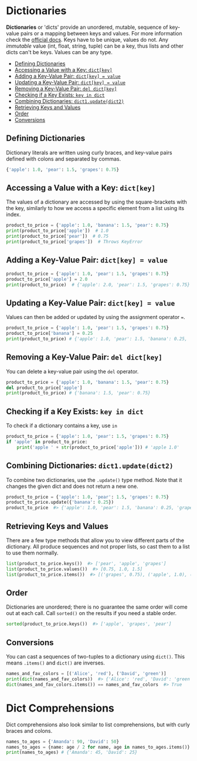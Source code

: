 # Dictionaries

**Dictionaries** or 'dicts'  provide an unordered, mutable, sequence of key-value pairs or a mapping between keys and values. For more information check the [official docs](https://docs.python.org/3/library/stdtypes.html#mapping-types-dict). Keys have to be unique, values do not. Any _immutable_ value (int, float, string, tuple) can be a key, thus lists and other dicts can't be keys. Values can be any type.

- [Defining Dictionaries](#defining-dictionaries)
- [Accessing a Value with a Key: `dict[key]`](#accessing-a-value-with-a-key-dictkey)
- [Adding a Key-Value Pair: `dict[key] = value`](#adding-a-key-value-pair-dictkey--value)
- [Updating a Key-Value Pair: `dict[key] = value`](#updating-a-key-value-pair-dictkey--value)
- [Removing a Key-Value Pair: `del dict[key]`](#removing-a-key-value-pair-del-dictkey)
- [Checking if a Key Exists: `key in dict`](#checking-if-a-key-exists-key-in-dict)
- [Combining Dictionaries: `dict1.update(dict2)`](#combining-dictionaries-dict1updatedict2)
- [Retrieving Keys and Values](#retrieving-keys-and-values)
- [Order](#order)
- [Conversions](#conversions)


## Defining Dictionaries

Dictionary literals are written using curly braces, and key-value pairs defined with colons and separated by commas.

```python
{'apple': 1.0, 'pear': 1.5, 'grapes': 0.75}
```

## Accessing a Value with a Key: `dict[key]`

The values of a dictionary are accessed by using the square-brackets with the key, similarly to how we access a specific element from a list using its index.

```python
product_to_price = {'apple': 1.0, 'banana': 1.5, 'pear': 0.75}
print(product_to_price['apple'])  # 1.0
print(product_to_price['pear'])  # 0.75
print(product_to_price['grapes'])  # Throws KeyError
```

## Adding a Key-Value Pair: `dict[key] = value`

```python
product_to_price = {'apple': 1.0, 'pear': 1.5, 'grapes': 0.75}
product_to_price['apple'] = 2.0
print(product_to_price)  # {'apple': 2.0, 'pear': 1.5, 'grapes': 0.75}
```

## Updating a Key-Value Pair: `dict[key] = value`

Values can then be added or updated by using the assignment operator `=`.

```python
product_to_price = {'apple': 1.0, 'pear': 1.5, 'grapes': 0.75}
product_to_price['banana'] = 0.25
print(product_to_price) # {'apple': 1.0, 'pear': 1.5, 'banana': 0.25, 'grapes': 0.75}
```

## Removing a Key-Value Pair: `del dict[key]`

You can delete a key-value pair using the `del` operator.

```python
product_to_price = {'apple': 1.0, 'banana': 1.5, 'pear': 0.75}
del product_to_price['apple']
print(product_to_price) # {'banana': 1.5, 'pear': 0.75}
```

## Checking if a Key Exists: `key in dict`

To check if a dictionary contains a key, use `in`

```python
product_to_price = {'apple': 1.0, 'pear': 1.5, 'grapes': 0.75}
if 'apple' in product_to_price:
    print('apple ' + str(product_to_price['apple'])) # 'apple 1.0'
```

## Combining Dictionaries: `dict1.update(dict2)`

To combine two dictionaries, use the `.update()` type method. Note that it changes the given dict and does not return a new one.

```python
product_to_price = {'apple': 1.0, 'pear': 1.5, 'grapes': 0.75}
product_to_price.update({'banana': 0.25})
product_to_price  #> {'apple': 1.0, 'pear': 1.5, 'banana': 0.25, 'grapes': 0.75}
```

## Retrieving Keys and Values

There are a few type methods that allow you to view different parts of the dictionary. All produce sequences and not proper lists, so cast them to a list to use them normally.

```python
list(product_to_price.keys())  #> ['pear', 'apple', 'grapes']
list(product_to_price.values())  #> [0.75, 1.0, 1.5]
list(product_to_price.items())  #> [('grapes', 0.75), ('apple', 1.0), ('pear', 1.5)]
```

## Order

Dictionaries are unordered; there is no guarantee the same order will come out at each call. Call `sorted()` on the results if you need a stable order.

```python
sorted(product_to_price.keys())  #> ['apple', 'grapes', 'pear']
```

## Conversions

You can cast a sequences of two-tuples to a dictionary using `dict()`. This means `.items()` and `dict()` are inverses.

```python
names_and_fav_colors = [('Alice', 'red'), ('David', 'green')]
print(dict(names_and_fav_colors))  #> {'Alice': 'red', 'David': 'green'}
dict(names_and_fav_colors.items()) == names_and_fav_colors  #> True
```

# Dict Comprehensions

Dict comprehensions also look similar to list comprehensions, but with curly braces and colons.

```py
names_to_ages = {'Amanda': 90, 'David': 50}
names_to_ages = {name: age / 2 for name, age in names_to_ages.items()}
print(names_to_ages) # {'Amanda': 45, 'David': 25}
```
